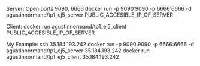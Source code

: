 Server:
Open ports 9090, 6666
docker run -p 9090:9090 -p 6666:6666 -d agustinnormand/tp1_ej5_server PUBLIC_ACCESIBLE_IP_OF_SERVER

Client:
docker run agustinnormand/tp1_ej5_client PUBLIC_ACCESIBLE_IP_OF_SERVER

My Example:
ssh 35.184.193.242
docker run -p 9090:9090 -p 6666:6666 -d agustinnormand/tp1_ej5_server 35.184.193.242
docker run agustinnormand/tp1_ej5_client 35.184.193.242